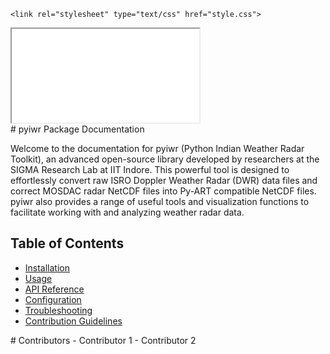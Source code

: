 <!DOCTYPE html>
<html>
<head>
   
    <link rel="stylesheet" type="text/css" href="style.css">
</head>
<body>

<!-- Sidebar for Table of Contents -->
<aside id="sidebar-toc">
  <iframe src="sidebar.html"></iframe>
</aside>


<!-- Main content -->
<main>
# pyiwr Package Documentation

Welcome to the documentation for pyiwr (Python Indian Weather Radar Toolkit), an advanced open-source library developed by researchers at the SIGMA Research Lab at IIT Indore. This powerful tool is designed to effortlessly convert raw ISRO Doppler Weather Radar (DWR) data files and correct MOSDAC radar NetCDF files into Py-ART compatible NetCDF files. pyiwr also provides a range of useful tools and visualization functions to facilitate working with and analyzing weather radar data.

## Table of Contents
- [Installation](installation.md)
- [Usage](usage.md)
- [API Reference](api_reference.md)
- [Configuration](configuration.md)
- [Troubleshooting](troubleshooting.md)
- [Contribution Guidelines](contribution.md)

</main>

<!-- Contributors -->
<aside id="sidebar-contributors">
  # Contributors
  - Contributor 1
  - Contributor 2
  <!-- Add more contributors as needed -->
</aside>

</body>
</html>



